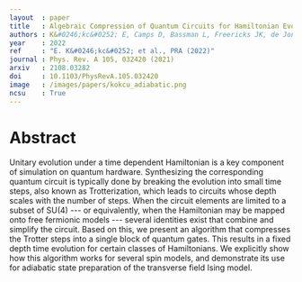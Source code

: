 ```yaml
---
layout  : paper
title   : Algebraic Compression of Quantum Circuits for Hamiltonian Evolution
authors : K&#0246;kc&#0252; E, Camps D, Bassman L, Freericks JK, de Jong WA, Van Beeumen R, Kemper AF
year    : 2022
ref     : "E. K&#0246;kc&#0252; et al., PRA (2022)"
journal : Phys. Rev. A 105, 032420 (2021)
arxiv   : 2108.03282
doi     : 10.1103/PhysRevA.105.032420
image   : /images/papers/kokcu_adiabatic.png
ncsu    : True
---
```


# Abstract
Unitary evolution under a time dependent Hamiltonian is a key component of simulation on quantum hardware. Synthesizing the corresponding quantum circuit is typically done by breaking the evolution into small time steps, also known as Trotterization, which leads to circuits whose depth scales with the number of steps. When the circuit elements are limited to a subset of SU(4) --- or equivalently, when the Hamiltonian may be mapped onto free fermionic models --- several identities exist that combine and simplify the circuit. Based on this, we present an algorithm that compresses the Trotter steps into a single block of quantum gates. This results in a fixed depth time evolution for certain classes of Hamiltonians. We explicitly show how this algorithm works for several spin models, and demonstrate its use for adiabatic state preparation of the transverse field Ising model. 
